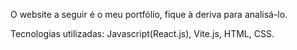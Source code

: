 O website a seguir é o meu portfólio, fique à deriva para analisá-lo.

Tecnologias utilizadas: Javascript(React.js), Vite.js, HTML, CSS.